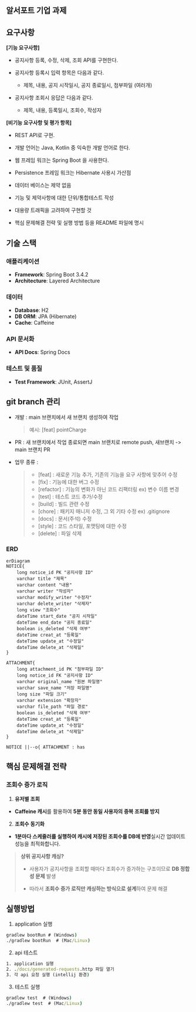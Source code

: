 ## 알서포트 기업 과제

## 요구사항

**[기능 요구사항]**

* 공지사항 등록, 수정, 삭제, 조회 API를 구현한다.

* 공지사항 등록시 입력 항목은 다음과 같다.
    * 제목, 내용, 공지 시작일시, 공지 종료일시, 첨부파일 (여러개)

* 공지사항 조회시 응답은 다음과 같다.
    * 제목, 내용, 등록일시, 조회수, 작성자

**[비기능 요구사항 및 평가 항목]**

* REST API로 구현.

* 개발 언어는 Java, Kotlin 중 익숙한 개발 언어로 한다.

* 웹 프레임 워크는 Spring Boot 을 사용한다.

* Persistence 프레임 워크는 Hibernate 사용시 가산점

* 데이터 베이스는 제약 없음

* 기능 및 제약사항에 대한 단위/통합테스트 작성

* 대용량 트래픽을 고려하여 구현할 것

* 핵심 문제해결 전략 및 실행 방법 등을 README 파일에 명시

## 기술 스택
### 애플리케이션
* **Framework**: Spring Boot 3.4.2
* **Architecture**: Layered Architecture
### 데이터
* **Database**: H2
* **DB ORM**: JPA (Hibernate)
* **Cache**: Caffeine 
### API 문서화
* **API Docs**: Spring Docs
### 테스트 및 품질
* **Test Framework**: JUnit, AssertJ

## git branch 관리

- 개발 : main 브랜치에서 새 브랜치 생성하여 작업

  >  예시: [feat] pointCharge

- PR : 새 브랜치에서 작업 종료되면 main 브랜치로 remote push, 새브랜치 -> main 브랜치 PR

- 업무 종류 :

  > - [feat] : 새로운 기능 추가, 기존의 기능을 요구 사항에 맞추어 수정
  > - [fix] : 기능에 대한 버그 수정
  > - [refactor] : 기능의 변화가 아닌 코드 리팩터링 ex) 변수 이름 변경
  > - [test] : 테스트 코드 추가/수정
  > - [build] : 빌드 관련 수정
  > - [chore] : 패키지 매니저 수정, 그 외 기타 수정 ex) .gitignore
  > - [docs] : 문서(주석) 수정
  > - [style] : 코드 스타일, 포맷팅에 대한 수정
  > - [delete] : 파일 삭제

### ERD

```mermaid
erDiagram
NOTICE{
	long notice_id PK "공지사항 ID"
    varchar title "제목"
    varchar content "내용"
	varchar writer "작성자"
	varchar modify_writer "수정자"
	varchar delete_writer "삭제자"
    long view "조회수"
    dateTime start_date "공지 시작일"
    dateTime end_date "공지 종료일"
	boolean is_deleted "삭제 여부"
    dateTime creat_at "등록일"
    dateTime update_at "수정일"
    dateTime delete_at "삭제일"
}

ATTACHMENT{
	long attachment_id PK "첨부파일 ID"
	long notice_id FK "공지사항 ID"
	varchar original_name "원본 파일명"
	varchar save_name "저장 파일명"
	long size "파일 크기"
	varchar extension "확장자"
	varchar file_path "파일 경로"
	boolean is_deleted "삭제 여부"
    dateTime creat_at "등록일"
    dateTime update_at "수정일"
    dateTime delete_at "삭제일"
}

NOTICE ||--o{ ATTACHMENT : has
```


## 핵심 문제해결 전략
### 조회수 증가 로직
1. **유저별 조회**
* **Caffeine 캐시**를 활용하여 **5분 동안 동일 사용자의 중복 조회를 방지**
2. **조회수 동기화**
* **1분마다 스케줄러를 실행하여 캐시에 저장된 조회수를 DB에 반영**실시간 업데이트 성능을 최적화합니다.
> **상위 공지사항 캐싱?**
>
> * 사용자가 공지사항을 조회할 때마다 조회수가 증가하는 구조이므로 **DB 정합성 문제** 발생
>
> * 따라서 **조회수 증가 로직만 캐싱하는 방식으로 설계**하여 문제 해결


## 실행방법

1. application 실행
```cmd
gradlew bootRun # (Windows)
./gradlew bootRun  # (Mac/Linux)
```

2. api 테스트
```cmd
1. application 실행
2. ./docs/generated-requests.http 파일 열기
3. 각 api 요청 실행 (intellij 환경)
```

3. 테스트 실행
```cmd
gradlew test  # (Windows)
./gradlew test  # (Mac/Linux)
```